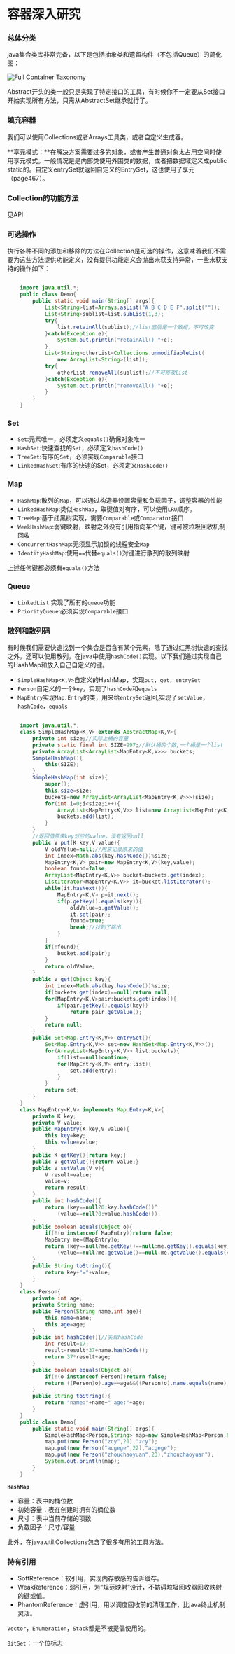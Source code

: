 # 容器深入研究
### 总体分类
java集合类库非常完备，以下是包括抽象类和遗留构件（不包括Queue）的简化图：

![Full Container Taxonomy](https://raw.githubusercontent.com/zhouchaoyuan/ThePlanForMe/master/M1-M2/W4/Container.jpg)

Abstract开头的类一般只是实现了特定接口的工具，有时候你不一定要从Set接口开始实现所有方法，只需从AbstractSet继承就行了。

### 填充容器
我们可以使用Collections或者Arrays工具类，或者自定义生成器。

**享元模式：**在解决方案需要过多的对象，或者产生普通对象太占用空间时使用享元模式。一般情况是是内部类使用外围类的数据，或者把数据域定义成public static的。自定义entrySet就返回自定义的EntrySet，这也使用了享元（page467）。

### Collection的功能方法
见API

### 可选操作
执行各种不同的添加和移除的方法在Collection是可选的操作，这意味着我们不需要为这些方法提供功能定义，没有提供功能定义会抛出未获支持异常，一些未获支持的操作如下：

```java

	import java.util.*;
	public class Demo{
		public static void main(String[] args){
			List<String>list=Arrays.asList("A B C D E F".split(""));
			List<String>sublist=list.subList(1,3);
			try{
				list.retainAll(sublist);//list底层是一个数组，不可改变
			}catch(Exception e){
				System.out.println("retainAll() "+e);
			}
			List<String>otherList=Collections.unmodifiableList(
				new ArrayList<String>(list));
			try{
				otherList.removeAll(sublist);//不可修改list
			}catch(Exception e){
				System.out.println("removeAll() "+e);
			}
		}
	}

```

### Set
- `Set`:元素唯一，必须定义`equals()`确保对象唯一
- `HashSet`:快速查找的`Set`，必须定义`hashCode()`
- `TreeSet`:有序的`Set`，必须实现`Comparable`接口
- `LinkedHashSet`:有序的快速的Set，必须定义`HashCode()`

### Map
- `HashMap`:散列的`Map`，可以通过构造器设置容量和负载因子，调整容器的性能
- `LinkedHashMap`:类似`HashMap`，取键值对有序，可以使用`LRU`顺序。
- `TreeMap`:基于红黑树实现，需要`Comparable`或`Comparator`接口
- `WeekHashMap`:弱键映射，映射之外没有引用指向某个键，键可被垃圾回收机制回收
- `ConcurrentHashMap`:无须显示加锁的线程安全`Map`
- `IdentityHashMap`:使用`==`代替`equals()`对键进行散列的散列映射

上述任何键都必须有`equals()`方法

### Queue
- `LinkedList`:实现了所有的`queue`功能
- `PriorityQueue`:必须实现`Comparable`接口

### 散列和散列码
有时候我们需要快速找到一个集合是否含有某个元素，除了通过红黑树快速的查找之外，还可以使用散列，在java中使用`hashCode()`实现。以下我们通过实现自己的HashMap和放入自己自定义的键。

- `SimpleHashMap<K,V>`自定义的HashMap，实现`put`，`get`，`entrySet`
- `Person`自定义的一个`key`，实现了`hashCode`和`equals`
- `MapEntry`实现`Map.Entry`的类，用来给`entrySet`返回,实现了`setValue`，`hashCode`，`equals`

```java

    import java.util.*;
    class SimpleHashMap<K,V> extends AbstractMap<K,V>{
    	private int size;//实际上桶的容量
    	private static final int SIZE=997;//默认桶的个数,一个桶是一个list
    	private ArrayList<ArrayList<MapEntry<K,V>>> buckets;
    	SimpleHashMap(){
    		this(SIZE);
    	}
    	SimpleHashMap(int size){
    		super();
    		this.size=size;
    		buckets=new ArrayList<ArrayList<MapEntry<K,V>>>(size);
    		for(int i=0;i<size;i++){
    			ArrayList<MapEntry<K,V>> list=new ArrayList<MapEntry<K,V>>();
    			buckets.add(list);
    		}
    	}
    	//返回值原来key对应的value，没有返回null
    	public V put(K key,V value){
    		V oldValue=null;//用来记录原来的值
    		int index=Math.abs(key.hashCode())%size;
    		MapEntry<K,V> pair=new MapEntry<K,V>(key,value);
    		boolean found=false;
    		ArrayList<MapEntry<K,V>> bucket=buckets.get(index);
    		ListIterator<MapEntry<K,V>> it=bucket.listIterator();
    		while(it.hasNext()){
    			MapEntry<K,V> p=it.next();
    			if(p.getKey().equals(key)){
    				oldValue=p.getValue();
    				it.set(pair);
    				found=true;
    				break;//找到了跳出
    			}
    		}
    		if(!found){
    			bucket.add(pair);
    		}
    		return oldValue;
    	}
    	public V get(Object key){
    		int index=Math.abs(key.hashCode())%size;
    		if(buckets.get(index)==null)return null;
    		for(MapEntry<K,V>pair:buckets.get(index)){
    			if(pair.getKey().equals(key))
    				return pair.getValue();
    		}
    		return null;
    	}
    	public Set<Map.Entry<K,V>> entrySet(){
    		Set<Map.Entry<K,V>> set=new HashSet<Map.Entry<K,V>>();
    		for(ArrayList<MapEntry<K,V>> list:buckets){
    			if(list==null)continue;
    			for(MapEntry<K,V> entry:list){
    				set.add(entry);
    			}
    		}
    		return set;
    	}
    }
    class MapEntry<K,V> implements Map.Entry<K,V>{
    	private K key;
    	private V value;
    	public MapEntry(K key,V value){
    		this.key=key;
    		this.value=value;
    	}
    	public K getKey(){return key;}
    	public V getValue(){return value;}
    	public V setValue(V v){
    		V result=value;
    		value=v;
    		return result;
    	}
    	public int hashCode(){
    		return (key==null?0:key.hashCode())^
    			(value==null?0:value.hashCode());
    	}
    	public boolean equals(Object o){
    		if(!(o instanceof MapEntry))return false;
    		MapEntry me=(MapEntry)o;
    		return (key==null?me.getKey()==null:me.getKey().equals(key))&&
    			(value==null?me.getValue()==null:me.getValue().equals(value));
    	}
    	public String toString(){
    		return key+"="+value;
    	}
    }
    class Person{
    	private int age;
    	private String name;
    	public Person(String name,int age){
    		this.name=name;
    		this.age=age;
    	}
    	public int hashCode(){//实现hashCode
    		int result=17;
    		result=result*37+name.hashCode();
    		return 37*result+age;
    	}
    	public boolean equals(Object o){
    		if(!(o instanceof Person))return false;
    		return ((Person)o).age==age&&((Person)o).name.equals(name);
    	}
    	public String toString(){
    		return "name:"+name+" age:"+age;
    	}
    }
    public class Demo{
    	public static void main(String[] args){
    		SimpleHashMap<Person,String> map=new SimpleHashMap<Person,String>();
    		map.put(new Person("zcy",21),"zcy");
    		map.put(new Person("acgege",22),"acgege");		
    		map.put(new Person("zhouchaoyuan",23),"zhouchaoyuan");
    		System.out.println(map);
    	}
    }

```

**`HashMap`**

- 容量：表中的桶位数
- 初始容量：表在创建时拥有的桶位数
- 尺寸：表中当前存储的项数
- 负载因子：尺寸/容量

此外，在java.util.Collections包含了很多有用的工具方法。

### 持有引用

- SoftReference：软引用，实现内存敏感的告诉缓存。
- WeakReference：弱引用，为“规范映射”设计，不妨碍垃圾回收器回收映射的键或值。
- PhantomReference：虚引用，用以调度回收前的清理工作，比java终止机制灵活。

`Vector`，`Enumeration`，`Stack`都是不被提倡使用的。

`BitSet`：一个位标志

